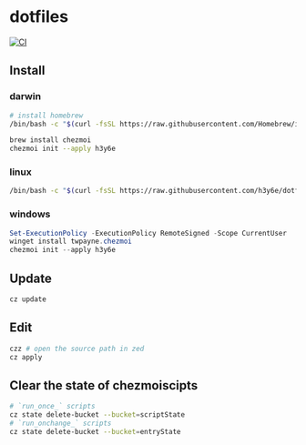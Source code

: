 # dotfiles

[![CI](https://github.com/h3y6e/dotfiles/actions/workflows/ci.yaml/badge.svg)](https://github.com/h3y6e/dotfiles/actions/workflows/ci.yaml)

## Install

### darwin

```zsh
# install homebrew
/bin/bash -c "$(curl -fsSL https://raw.githubusercontent.com/Homebrew/install/HEAD/install.sh)"

brew install chezmoi
chezmoi init --apply h3y6e
```

### linux

```bash
/bin/bash -c "$(curl -fsSL https://raw.githubusercontent.com/h3y6e/dotfiles/main/install.sh)" -- --remote
```

### windows

```ps1
Set-ExecutionPolicy -ExecutionPolicy RemoteSigned -Scope CurrentUser
winget install twpayne.chezmoi
chezmoi init --apply h3y6e
```

## Update

```zsh
cz update
```

## Edit

```zsh
czz # open the source path in zed
cz apply
```

## Clear the state of chezmoiscipts

```zsh
# `run_once_` scripts
cz state delete-bucket --bucket=scriptState
# `run_onchange_` scripts
cz state delete-bucket --bucket=entryState
```
